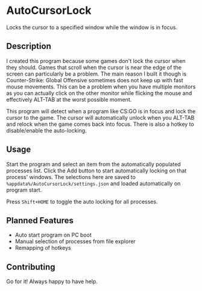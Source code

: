 # AutoCursorLock

Locks the cursor to a specified window while the window is in focus.

## Description

I created this program because some games don't lock the cursor when they should. Games that scroll when the cursor is near the edge of the screen can particularly be a problem. The main reason I built it though is Counter-Strike: Global Offensive sometimes does not keep up with fast mouse movements. This can be a problem when you have multiple monitors as you can actually click on the other monitor while flicking the mouse and effectively ALT-TAB at the worst possible moment.

This program will detect when a program like CS:GO is in focus and lock the cursor to the game. The cursor will automatically unlock when you ALT-TAB and relock when the game comes back into focus. There is also a hotkey to disable/enable the auto-locking.

## Usage

Start the program and select an item from the automatically populated processes list. Click the Add button to start automatically locking on that process' windows. The selections here are saved to `%appdata%/AutoCursorLock/settings.json` and loaded automatically on program start.

Press `Shift+HOME` to toggle the auto locking for all processes.

## Planned Features

- Auto start program on PC boot
- Manual selection of processes from file explorer
- Remapping of hotkeys

## Contributing

Go for it! Always happy to have help.